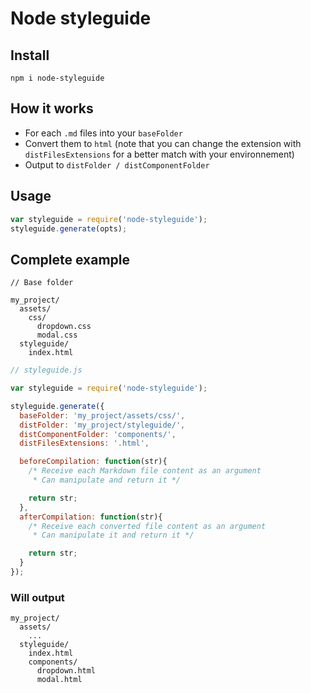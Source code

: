 # Node styleguide

## Install
```
npm i node-styleguide
```

## How it works
- For each `.md` files into your `baseFolder`
- Convert them to `html` (note that you can change the extension with `distFilesExtensions` for a better match with your environnement)
- Output to `distFolder / distComponentFolder`

## Usage
```js
var styleguide = require('node-styleguide');
styleguide.generate(opts);
```

## Complete example

```
// Base folder

my_project/
  assets/
    css/
      dropdown.css
      modal.css
  styleguide/
    index.html
```

```js
// styleguide.js

var styleguide = require('node-styleguide');

styleguide.generate({
  baseFolder: 'my_project/assets/css/',
  distFolder: 'my_project/styleguide/',
  distComponentFolder: 'components/',
  distFilesExtensions: '.html',

  beforeCompilation: function(str){
    /* Receive each Markdown file content as an argument
     * Can manipulate and return it */

    return str;
  },
  afterCompilation: function(str){
    /* Receive each converted file content as an argument
     * Can manipulate it and return it */

    return str;
  }
});
```

### Will output
```
my_project/
  assets/
    ...
  styleguide/
    index.html
    components/
      dropdown.html
      modal.html
```
